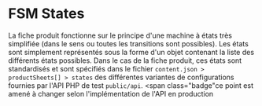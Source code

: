 # FSM States

La fiche produit fonctionne sur le principe d'une machine à états très simplifiée (dans le sens ou toutes les transitions sont possibles). Les états sont simplement représentés sous la forme d'un objet contenant la liste des différents états possibles. Dans le cas de la fiche produit, ces états sont standardisés et sont spécifiés dans le fichier `content.json > productSheets[] > states` des différentes variantes de configurations fournies par l'API PHP de test `public/api`. <span class="badge"ce point est amené à changer selon l'implémentation de l'API en production</span>
